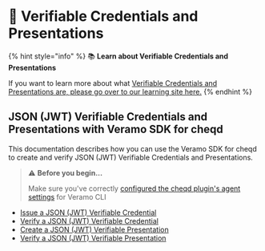 # 📃 Verifiable Credentials and Presentations

{% hint style="info" %}
:books: **Learn about Verifiable Credentials and Presentations**

If you want to learn more about what [Verifiable Credentials and Presentations are, please go over to our learning site here.](https://learn.cheqd.io/overview/introduction-to-decentralised-identity/what-is-a-verifiable-credential-vc)
{% endhint %}

## JSON (JWT) Verifiable Credentials and Presentations with Veramo SDK for cheqd

This documentation describes how you can use the Veramo SDK for cheqd to create and verify JSON (JWT) Verifiable Credentials and Presentations.

> ⚠️ **Before you begin...**
>
> Make sure you've correctly [configured the cheqd plugin's agent settings](../../guides/software-development-kits-sdks/veramo-sdk-for-cheqd/setup-cli.md) for Veramo CLI

* [Issue a JSON (JWT) Verifiable Credential](json-jwt/verifiable-credentials.md)
* [Verify a JSON (JWT) Verifiable Credential](json-jwt/verify-jwt-vc.md)
* [Create a JSON (JWT) Verifiable Presentation](json-jwt/verifiable-presentations.md)
* [Verify a JSON (JWT) Verifiable Presentation](json-jwt/verify-presentation.md)

